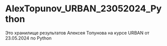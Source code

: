 # AlexTopunov_URBAN_23052024_Python
Это хранилище результатов Алексея Топунова на курсе URBAN от 23.05.2024 по Python
